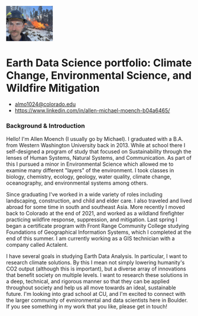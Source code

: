 <img
src = "img/Profile_Images_GitHub_Portfolio/IMG_0788.jpg"
alt = "Skiier Profile Pic"
Width = "25%">
# Earth Data Science portfolio: Climate Change, Environmental Science, and Wildfire Mitigation
* almo1024@colorado.edu
* https://www.linkedin.com/in/allen-michael-moench-b04a6465/
  
### Background & Introduction
Hello! I'm Allen Moench (I usually go by Michael). I graduated with a B.A. from Western Washington University back in 2013. While at school there I self-designed a program of study that focused on Sustainability through the lenses of Human Systems, Natural Systems, and Communication. As part of this I pursued a minor in Environmental Science which allowed me to examine many different "layers" of the environment. I took classes in biology, chemistry, ecology, geology, water quality, climate change, oceanography, and environmental systems among others. 

Since graduating I've worked in a wide variety of roles including landscaping, construction, and child and elder care. I also traveled and lived abroad for some time in south and southeast Asia. More recently I moved back to Colorado at the end of 2021, and worked as a wildland firefighter practicing wildfire response, suppression, and mitigation. Last spring I began a certificate program with Front Range Community College studying Foundations of Geographical Information Systems, which I completed at the end of this summer. I am currently working as a GIS technician with a company called Actalent.

I have several goals in studying Earth Data Analysis. In particular, I want to research climate solutions. By this I mean not simply lowering humanity's CO2 output (although this is important), but a diverse array of innovations that benefit society on multiple levels. I want to research these solutions in a deep, technical, and rigorous manner so that they can be applied throughout society and help us all move towards an ideal, sustainable future. I'm looking into grad school at CU, and I'm excited to connect with the larger community of evnironmental and data scientists here in Boulder. If you see something in my work that you like, please get in touch!
